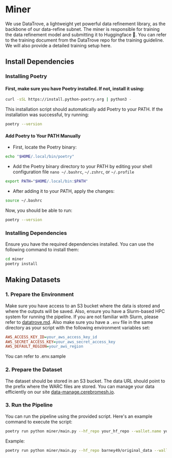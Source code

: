 # Miner

We use DataTrove, a lightweight yet powerful data refinement library, as the backbone of our data-refine subnet. The miner is responsible for training the data refinement model and submitting it to Huggingface 🤗. You can refer to the training document from the DataTrove repo for the training guideline. We will also provide a detailed training setup here.

## Install Dependencies

### Installing Poetry
#### First, make sure you have Poetry installed. If not, install it using:
```bash
curl -sSL https://install.python-poetry.org | python3 -
```
This installation script should automatically add Poetry to your PATH. If the installation was successful, try running:
```bash
poetry --version
```
#### Add Poetry to Your PATH Manually
- First, locate the Poetry binary:
```bash
echo "$HOME/.local/bin/poetry"
```
- Add the Poetry binary directory to your PATH by editing your shell configuration file `nano ~/.bashrc`, `~/.zshrc`, or `~/.profile`
```bash
export PATH="$HOME/.local/bin:$PATH"
```
- After adding it to your PATH, apply the changes:
```bash
source ~/.bashrc
```
Now, you should be able to run:
```bash
poetry --version
```
### Installing Dependencies

Ensure you have the required dependencies installed. You can use the following command to install them:
```bash
cd miner
poetry install
```
## Making Datasets

### 1. Prepare the Environment
Make sure you have access to an S3 bucket where the data is stored and where the outputs will be saved. Also, ensure you have a Slurm-based HPC system for running the pipeline.
If you are not familiar with Slurm, please refer to [datatrove.md](datatrove.md).
Also make sure you have a `.env` file in the same directory as your script with the following environment variables set:
```ini
AWS_ACCESS_KEY_ID=your_aws_access_key_id
AWS_SECRET_ACCESS_KEY=your_aws_secret_access_key
AWS_DEFAULT_REGION=your_aws_region
```
You can refer to .env.sample
### 2. Prepare the Dataset
The dataset should be stored in an S3 bucket. The data URL should point to the prefix where the WARC files are stored.
You can manage your data efficiently on our site [data-manage.cerebromesh.io](https://data-manage.cerebromesh.io).

### 3. Run the Pipeline
You can run the pipeline using the provided script. Here's an example command to execute the script:
```bash
poetry run python miner/main.py --hf_repo your_hf_repo --wallet.name your_wallet_name --wallet.hotkey your_wallet_hotkey [--total_tasks total_task] [--cpus_per_task your_cpus_number] [--limit limit_per_task]
```
Example:
```bash
poetry run python miner/main.py --hf_repo barney49/original_data --wallet.name miner1 --wallet.hotkey miner1 --total_tasks 4 --cpus_per_task 32 --limit 100
```